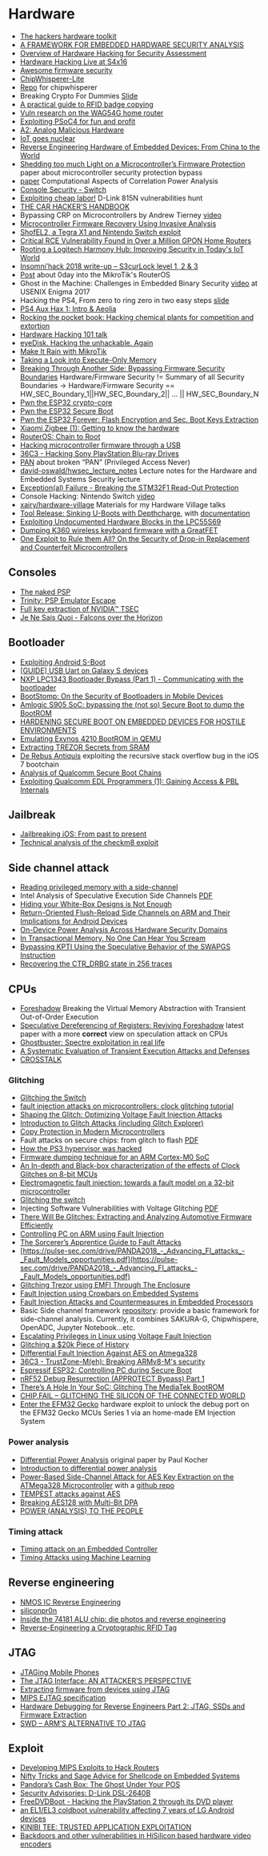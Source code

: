 # Hardware

 - [The hackers hardware toolkit](https://github.com/yadox666/The-Hackers-Hardware-Toolkit)
 - [A FRAMEWORK FOR EMBEDDED HARDWARE SECURITY ANALYSIS](https://pdfs.semanticscholar.org/2a2d/23cd993f5fbc77470ae7d04720e8ed7dfa89.pdf)
 - [Overview of Hardware Hacking for Security Assessment](https://medium.com/@LargeCardinal/pentesting-hardware-42cf915c4b21)
 - [Hardware Hacking Live at S4x16](https://www.youtube.com/watch?v=Tq5-7szmxLA)
 - [Awesome firmware security](https://github.com/PreOS-Security/awesome-firmware-security/)
 - [ChipWhisperer-Lite](http://store.newae.com/chipwhisperer-lite-cw1173-basic-board/)
 - [Repo](https://app.assembla.com/spaces/chipwhisperer/git/source/master) for chipwhisperer
 - Breaking Crypto For Dummies [Slide](https://2016.zeronights.ru/wp-content/uploads/2016/12/nabdullin_brcrdu_dark.pdf)
 - [A practical guide to RFID badge copying](https://blog.nviso.be/2017/01/11/a-practical-guide-to-rfid-badge-copying/)
 - [Vuln research on the WAG54G home router](https://www.elttam.com.au/blog/vuln-research-on-the-WAG54G-home-router/)
 - [Exploiting PSoC4 for fun and profit](http://dmitry.gr/index.php?r=05.Projects&proj=23.%20PSoC4)
 - [A2: Analog Malicious Hardware](http://static1.1.sqspcdn.com/static/f/543048/26931843/1464016046717/A2_SP_2016.pdf)
 - [IoT goes nuclear](https://blog.acolyer.org/2017/06/22/iot-goes-nuclear-creating-a-zigbee-chain-reaction/)
 - [Reverse Engineering Hardware of Embedded Devices: From China to the World](http://blog.sec-consult.com/2017/07/reverse-engineering-hardware.html)
 - [Shedding too much Light on a Microcontroller’s Firmware Protection](https://www.usenix.org/system/files/conference/woot17/woot17-paper-obermaier.pdf) paper about microcontroller security protection bypass
 - [paper](https://eprint.iacr.org/2015/260.pdf) Computational Aspects of Correlation Power Analysis
 - [Console Security - Switch](https://media.ccc.de/v/34c3-8941-console_security_-_switch)
 - [Exploiting cheap labor!](https://cr0n1c.wordpress.com/2018/01/08/exploiting-cheap-labor/) D-Link 815N vulnerabilities hunt
 - [THE CAR HACKER’S HANDBOOK](http://opengarages.org/handbook/ebook/)
 - Bypassing CRP on Microcontrollers by Andrew Tierney [video](https://www.youtube.com/watch?v=DTuzuaiQL_Q)
 - [Microcontroller Firmware Recovery Using Invasive Analysis](https://duo.com/blog/microcontroller-firmware-recovery-using-invasive-analysis)
 - [ShofEL2, a Tegra X1 and Nintendo Switch exploit](https://fail0verflow.com/blog/2018/shofel2/)
 - [Critical RCE Vulnerability Found in Over a Million GPON Home Routers](https://www.vpnmentor.com/blog/critical-vulnerability-gpon-router/)
 - [Rooting a Logitech Harmony Hub: Improving Security in Today's IoT World](https://www.fireeye.com/blog/threat-research/2018/05/rooting-logitech-harmony-hub-improving-iot-security.html)
 - [Insomni’hack 2018 write-up – S3curLock level 1, 2 & 3](https://phil242.wordpress.com/2018/03/29/insomnihack-2018-write-up-s3curlock-level-1-2-3/)
 - [Post](http://blog.seekintoo.com/chimay-red.html) about 0day into the MikroTik's RouterOS
 - Ghost in the Machine: Challenges in Embedded Binary Security [video](https://www.youtube.com/watch?v=pMRa8xDFpiE) at USENIX Enigma 2017
 - Hacking the PS4, From zero to ring zero in two easy steps [slide](http://crack.bargains/02r0.pdf)
 - [PS4 Aux Hax 1: Intro & Aeolia](https://fail0verflow.com/blog/2018/ps4-aeolia/)
 - [Rocking the pocket book: Hacking chemical plants for competition and extortion](https://www.blackhat.com/docs/us-15/materials/us-15-Krotofil-Rocking-The-Pocket-Book-Hacking-Chemical-Plant-For-Competition-And-Extortion-wp.pdf)
 - [Hardware Hacking 101 talk](https://github.com/rdomanski/hardware_hacking/tree/master/my_talks/Hardware_Hacking_101)
 - [eyeDisk. Hacking the unhackable. Again](https://www.pentestpartners.com/security-blog/eyedisk-hacking-the-unhackable-again/)
 - [Make It Rain with MikroTik](https://medium.com/tenable-techblog/make-it-rain-with-mikrotik-c90705459bc6)
 - [Taking a Look into Execute-Only Memory](https://www.usenix.org/system/files/woot19-paper_schink.pdf)
 - [Breaking Through Another Side: Bypassing Firmware Security Boundaries](https://medium.com/@matrosov/breaking-through-another-side-bypassing-firmware-security-boundaries-85807d3fe604) Hardware/Firmware Security != Summary of all Security Boundaries -> Hardware/Firmware Security == HW_SEC_Boundary_1||HW_SEC_Boundary_2|| ... || HW_SEC_Boundary_N
 - [Pwn the ESP32 crypto-core](https://limitedresults.com/2019/08/pwn-the-esp32-crypto-core/)
 - [Pwn the ESP32 Secure Boot](https://limitedresults.com/2019/09/pwn-the-esp32-secure-boot/)
 - [Pwn the ESP32 Forever: Flash Encryption and Sec. Boot Keys Extraction](https://limitedresults.com/2019/11/pwn-the-esp32-forever-flash-encryption-and-sec-boot-keys-extraction/)
 - [Xiaomi Zigbee (1): Getting to know the hardware](https://alephsecurity.com/2019/07/01/xiaomi-zigbee-1/)
 - [RouterOS: Chain to Root](https://medium.com/tenable-techblog/routeros-chain-to-root-f4e0b07c0b21)
 - [Hacking microcontroller firmware through a USB](https://securelist.com/hacking-microcontroller-firmware-through-a-usb/89919/)
  - [36C3 - Hacking Sony PlayStation Blu-ray Drives](https://media.ccc.de/v/36c3-10567-hacking_sony_playstation_blu-ray_drives#t=0)
  - [PAN](https://siguza.github.io/PAN/) about broken “PAN” (Privileged Access Never)
 - [david-oswald/hwsec_lecture_notes](https://github.com/david-oswald/hwsec_lecture_notes) Lecture notes for the Hardware and Embedded Systems Security lecture
 - [Exception(al) Failure - Breaking the STM32F1 Read-Out Protection](https://blog.zapb.de/stm32f1-exceptional-failure/)
 - Console Hacking: Nintendo Switch [video](youtube.com/watch?v=C6ZI4lt-TRQ)
 - [xairy/hardware-village](https://github.com/xairy/hardware-village) Materials for my Hardware Village talks
 - [Tool Release: Sinking U-Boots with Depthcharge](https://research.nccgroup.com/2020/07/22/depthcharge/), with [documentation](https://depthcharge.readthedocs.io/)
 - [Exploiting Undocumented Hardware Blocks in the LPC55S69](https://oxide.computer/blog/lpc55/)
 - [Dumping K360 wireless keyboard firmware with a GreatFET](https://jamchamb.net/2021/05/29/dumping-k360-firmware.html)
 - [One Exploit to Rule them All? On the Security of Drop-in Replacement and Counterfeit Microcontrollers](https://www.usenix.org/conference/woot20/presentation/obermaier)

## Consoles

 - [The naked PSP](https://uofw.github.io/upspd/docs/software/naked_psp.pdf)
 - [Trinity: PSP Emulator Escape](https://theofficialflow.github.io/2019/06/18/trinity.html)
 - [Full key extraction of NVIDIA™ TSEC](https://gist.githubusercontent.com/plutooo/733318dbb57166d203c10d12f6c24e06/raw/15c5b2612ab62998243ce5e7877496466cabb77f/tsec.txt)
 - [Je Ne Sais Quoi - Falcons over the Horizon](https://hexkyz.blogspot.com/2021/11/je-ne-sais-quoi-falcons-over-horizon.html)

## Bootloader

 - [Exploiting Android S-Boot](http://hexdetective.blogspot.it/2017/02/exploiting-android-s-boot-getting.html)
 - [[GUIDE] USB Uart on Galaxy S devices](https://forum.xda-developers.com/showthread.php?t=1901376)
 - [NXP LPC1343 Bootloader Bypass (Part 1) - Communicating with the bootloader](https://toothless.co/blog/bootloader-bypass-part1/)
 - [BootStomp: On the Security of Bootloaders in Mobile Devices](http://cs.ucsb.edu/~yanick/publications/2017_sec_bootstomp.pdf)
 - [Amlogic S905 SoC: bypassing the (not so) Secure Boot to dump the BootROM](http://www.fredericb.info/2016/10/amlogic-s905-soc-bypassing-not-so.html)
 - [HARDENING SECURE BOOT ON EMBEDDED DEVICES FOR HOSTILE ENVIRONMENTS](http://www.pulse-sec.com/drive/BlueHat_IL_2019_-_Hardening_Secure_Boot_on_Embedded_Devices_for_Hostile_Environments.pdf)
 - [Emulating Exynos 4210 BootROM in QEMU](https://www.fredericb.info/2018/03/emulating-exynos-4210-bootrom-in-qemu.html)
 - [Extracting TREZOR Secrets from SRAM](https://saleemrashid.com/2017/08/17/extracting-trezor-secrets-sram/)
 - [De Rebus Antiquis](https://xerub.github.io/ios/iboot/2018/05/10/de-rebus-antiquis.html) exploiting the recursive stack overflow bug in the iOS 7 bootchain
 - [Analysis of Qualcomm Secure Boot Chains](https://blog.quarkslab.com/analysis-of-qualcomm-secure-boot-chains.html)
 - [Exploiting Qualcomm EDL Programmers (1): Gaining Access & PBL Internals](https://alephsecurity.com/2018/01/22/qualcomm-edl-1/)

## Jailbreak

 - [Jailbreaking iOS: From past to present](https://api.tihmstar.net/35c3slides.pdf)
 - [Technical analysis of the checkm8 exploit](https://habr.com/en/company/dsec/blog/472762/)

## Side channel attack

 - [Reading privileged memory with a side-channel](https://googleprojectzero.blogspot.it/2018/01/reading-privileged-memory-with-side.html)
 - Intel Analysis of Speculative Execution Side Channels [PDF](https://newsroom.intel.com/wp-content/uploads/sites/11/2018/01/Intel-Analysis-of-Speculative-Execution-Side-Channels.pdf)
 - [Hiding your White-Box Designs is Not Enough](https://www.troopers.de/media/filer_public/b8/4f/b84f0051-3992-4b34-8b7d-7f0be5f209e0/troopers16_teuwen_hiding_your_wb_designs.pdf)
 - [Return-Oriented Flush-Reload Side Channels on ARM and Their Implications for Android Devices](http://web.cse.ohio-state.edu/~zhang.834/papers/ccs16b.pdf)
 - [On-Device Power Analysis Across Hardware Security Domains](https://eprint.iacr.org/2019/689.pdf)
 - [In Transactional Memory, No One Can Hear You Scream](http://blog.ret2.io/2019/06/26/attacking-intel-tsx/)
 - [Bypassing KPTI Using the Speculative Behavior of the SWAPGS Instruction](https://businessresources.bitdefender.com/hubfs/noindex/Bitdefender-WhitePaper-SWAPGS.pdf)
 - [Recovering the CTR_DRBG state in 256 traces](https://www.esat.kuleuven.be/cosic/publications/article-3094.pdf)

## CPUs

 - [Foreshadow](https://foreshadowattack.eu/) Breaking the Virtual Memory Abstraction with Transient Out-of-Order Execution
 - [Speculative Dereferencing of Registers: Reviving Foreshadow](https://arxiv.org/pdf/2008.02307.pdf) latest paper with a more **correct** view on speculation attack on CPUs
 - [Ghostbuster: Spectre exploitation in real life](https://donjon.ledger.com/ghostbuster/)
 - [A Systematic Evaluation of Transient Execution Attacks and Defenses](https://transient.fail/)
 - [CROSSTALK](https://www.vusec.net/projects/crosstalk/)

### Glitching

 - [Glitching the Switch](https://media.ccc.de/v/c4.openchaos.2018.06.glitching-the-switch)
 - [fault injection attacks on microcontrollers: clock glitching tutorial](http://www.t4f.org/articles/fault-injection-attacks-clock-glitching-tutorial/)
 - [Shaping the Glitch: Optimizing Voltage Fault Injection Attacks](https://tches.iacr.org/index.php/TCHES/article/view/7390/6562)
 - [Introduction to Glitch Attacks (including Glitch Explorer)](http://www.newae.com/sidechannel/cwdocs/tutorialglitch.html)
 - [Copy Protection in Modern Microcontrollers](http://www.cl.cam.ac.uk/~sps32/mcu_lock.html)
 - Fault attacks on secure chips: from glitch to flash [PDF](https://www.cl.cam.ac.uk/~sps32/ECRYPT2011_1.pdf)
 - [How the PS3 hypervisor was hacked](https://rdist.root.org/2010/01/27/how-the-ps3-hypervisor-was-hacked/)
 - [Firmware dumping technique for an ARM Cortex-M0 SoC](http://blog.includesecurity.com/2015/11/NordicSemi-ARM-SoC-Firmware-dumping-technique.html)
 - [An In-depth and Black-box characterization of the effects of Clock Glitches on 8-bit MCUs](https://pdfs.semanticscholar.org/0bcd/7c1ddac0667f54cb3e05739409f47a0d6467.pdf)
 - [Electromagnetic fault injection: towards a fault model on a 32-bit microcontroller](https://arxiv.org/pdf/1402.6421.pdf)
 - [Glitching the switch](https://media.ccc.de/v/c4.openchaos.2018.06.glitching-the-switch)
 - Injecting Software Vulnerabilities with Voltage Glitching [PDF](https://yifan.lu/images/2019/01/Injecting_Software_Vulnerabilities_with_Voltage_Glitching.pdf)
 - [There Will Be Glitches: Extracting and Analyzing Automotive Firmware Efficiently](https://www.riscure.com/uploads/2018/11/Riscure_Whitepaper_Analyzing_Automotive_Firmware.pdf)
 - [Controlling PC on ARM using Fault Injection](https://www.riscure.com/uploads/2017/09/Controlling-PC-on-ARM-using-Fault-Injection.pdf)
 - [The Sorcerer’s Apprentice Guide to Fault Attacks](https://eprint.iacr.org/2004/100.pdf)
 - [https://pulse-sec.com/drive/PANDA2018_-_Advancing_FI_attacks_-_Fault_Models_opportunities.pdf](https://pulse-sec.com/drive/PANDA2018_-_Advancing_FI_attacks_-_Fault_Models_opportunities.pdf)
 - [Glitching Trezor using EMFI Through The Enclosure](http://colinoflynn.com/2019/03/glitching-trezor-using-emfi-through-the-enclosure/)
 - [Fault Injection using Crowbars on Embedded Systems](https://eprint.iacr.org/2016/810.pdf)
 - [Fault Injection Attacks and Countermeasures in Embedded Processors](https://archi2017.loria.fr/wp-content/uploads/2017/03/Arnaud_Tisserand_cours_ARCHI_2017.pdf)
 - Basic Side channel framework [repository](https://github.com/phonchi/Basic-Side-Channel-Framework): provide a basic framework for side-channel analysis. Currently, it combines SAKURA-G, Chipwhispere, OpenADC, Jupyter Notebook...etc.
 - [Escalating Privileges in Linux using Voltage Fault Injection](https://www.riscure.com/uploads/2017/10/Riscure_Whitepaper_Escalating_Privileges_in_Linux_using_Fault_Injection.pdf)
 - [Glitching a $20k Piece of History](https://yifan.lu/2019/08/16/glitching-a-20k-piece-of-history/)
 - [Differential Fault Injection Against AES on Atmega328](https://rot256.io/post/glitch/)
 - [36C3 - TrustZone-M(eh): Breaking ARMv8-M's security](youtube.com/watch?v=4u6BAH8mEDw)
 - [Espressif ESP32: Controlling PC during Secure Boot](https://raelize.com/posts/espressif-systems-esp32-controlling-pc-during-sb/)
 - [nRF52 Debug Resurrection (APPROTECT Bypass) Part 1](https://limitedresults.com/2020/06/nrf52-debug-resurrection-approtect-bypass/)
 - [There’s A Hole In Your SoC: Glitching The MediaTek BootROM](https://research.nccgroup.com/2020/10/15/theres-a-hole-in-your-soc-glitching-the-mediatek-bootrom/)
 - [CHIP.FAIL – GLITCHING THE SILICON OF THE CONNECTED WORLD](https://sector.ca/sessions/chip-fail-glitching-the-silicon-of-the-connected-world/) 
 - [Enter the EFM32 Gecko](https://limitedresults.com/2021/06/enter-the-efm32-gecko/) hardware exploit to unlock the debug port on the EFM32 Gecko MCUs Series 1 via an home-made EM Injection System

### Power analysis

 - [Differential Power Analysis](https://www.paulkocher.com/doc/DifferentialPowerAnalysis.pdf) original paper by Paul Kocher
 - [Introduction to differential power analysis](https://link.springer.com/content/pdf/10.1007%2Fs13389-011-0006-y.pdf)
 - [Power-Based Side-Channel Attack for AES Key Extraction on the ATMega328 Microcontroller](https://people.csail.mit.edu/skoppula/papers/sidechannel.pdf) with a [github repo](https://github.com/skoppula/aes-sidechannel)
 - [TEMPEST attacks against AES](https://www.fox-it.com/nl/wp-content/uploads/sites/12/Tempest_attacks_against_AES.pdf)
 - [Breaking AES128 with Multi-Bit DPA](https://crysec.dev/2019/08/25/breaking-aes128-with-multi-bit-dpa.html)
 - [POWER (ANALYSIS) TO THE PEOPLE](https://research.kudelskisecurity.com/2019/10/16/power-analysis-to-the-people/)

### Timing attack

 - [Timing attack on an Embedded Controller](https://hackaday.io/project/723-reverse-engineering-toshiba-r100-bios/log/51302-ec-firmware-dumped)
 - [Timing Attacks using Machine Learning](https://parzelsec.de/timing-attacks-with-machine-learning/)

## Reverse engineering

 - [NMOS IC Reverse Engineering](https://www.wdj-consulting.com/blog/nmos-sample.html)
 - [siliconpr0n](https://siliconpr0n.org/)
 - [Inside the 74181 ALU chip: die photos and reverse engineering](http://www.righto.com/2017/01/die-photos-and-reverse-engineering.html)
 - [Reverse-Engineering a Cryptographic RFID Tag](https://static.usenix.org/event/sec08/tech/full_papers/nohl/nohl.pdf)

## JTAG

 - [JTAGing Mobile Phones](https://sysforensics.org/2016/08/jtaging-mobile-phones/)
 - [The JTAG Interface: AN ATTACKER’S PERSPECTIVE](https://optivstorage.blob.core.windows.net/web/file/55e86eae3f04450d9bafcbb3a94559ca/JTAG.Whitepaper.pdf)
 - [Extracting firmware from devices using JTAG](https://embeddedbits.org/2020-02-20-extracting-firmware-from-devices-using-jtag/)
 - [MIPS EJTAG specification](http://www.t-es-t.hu/download/mips/md00047f.pdf)
 - [Hardware Debugging for Reverse Engineers Part 2: JTAG, SSDs and Firmware Extraction](https://wrongbaud.github.io/jtag-hdd/)
 - [SWD – ARM’S ALTERNATIVE TO JTAG](https://research.kudelskisecurity.com/2019/05/16/swd-arms-alternative-to-jtag/)

## Exploit

 - [Developing MIPS Exploits to Hack Routers](36806.pdf)
 - [Nifty Tricks and Sage Advice for Shellcode on Embedded Systems](https://conference.hitb.org/hitbsecconf2013ams/materials/D1T1%20-%20Travis%20Goodspeed%20-%20Nifty%20Tricks%20and%20Sage%20Advice%20for%20Shellcode%20on%20Embedded%20Systems.pdf)
 - [Pandora’s Cash Box: The Ghost Under Your POS](https://recon.cx/2015/slides/recon2015-17-nitay-artenstein-shift-reduce-Pandora-s-Cash-Box-The-Ghost-Under-Your-POS.pdf)
 - [Security Advisories: D-Link DSL-2640B](https://raelize.com/posts/d-link-dsl-2640b-security-advisories/)
 - [FreeDVDBoot - Hacking the PlayStation 2 through its DVD player](https://cturt.github.io/freedvdboot.html)
 - [an EL1/EL3 coldboot vulnerability affecting 7 years of LG Android devices](https://douevenknow.us/post/619763074822520832/an-el1el3-coldboot-vulnerability)
 - [KINIBI TEE: TRUSTED APPLICATION EXPLOITATION](https://www.synacktiv.com/en/publications/kinibi-tee-trusted-application-exploitation.html)
 - [Backdoors and other vulnerabilities in HiSilicon based hardware video encoders](https://kojenov.com/2020-09-15-hisilicon-encoder-vulnerabilities/)
